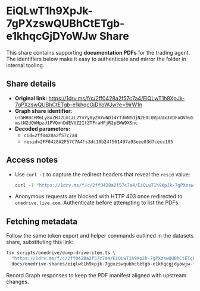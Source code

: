 # EiQLwT1h9XpJk-7gPXzswQUBhCtETgb-e1khqcGjDYoWJw Share

This share contains supporting **documentation PDFs** for the trading agent. The
identifiers below make it easy to authenticate and mirror the folder in internal
tooling.

## Share details

- **Original link:**
  https://1drv.ms/f/c/2ff0428a2f57c7a4/EiQLwT1h9XpJk-7gPXzswQUBhCtETgb-e1khqcGjDYoWJw?e=9irW1n
- **Graph share identifier:**
  `u!aHR0cHM6Ly8xZHJ2Lm1zL2YvYy8yZmYwNDI4YTJmNTdjN2E0L0VpUUx3VDFoOVhwSmstN2dQWHpzd1FVQmhDdEVUZ2ItZTFraHFjR2pEWW9XSnc`
- **Decoded parameters:**
  - `cid=2ff0428a2f57c7a4`
  - `resid=2FF0428A2F57C7A4!s3dc10b24f561497a93eee03d7cecc105`

## Access notes

- Use `curl -I` to capture the redirect headers that reveal the `resid` value:

  ```bash
  curl -I "https://1drv.ms/f/c/2ff0428a2f57c7a4/EiQLwT1h9XpJk-7gPXzswQUBhCtETgb-e1khqcGjDYoWJw"
  ```

- Anonymous requests are blocked with HTTP 403 once redirected to
  `onedrive.live.com`. Authenticate before attempting to list the PDFs.

## Fetching metadata

Follow the same token export and helper commands outlined in the datasets share,
substituting this link:

```bash
tsx scripts/onedrive/dump-drive-item.ts \
  "https://1drv.ms/f/c/2ff0428a2f57c7a4/EiQLwT1h9XpJk-7gPXzswQUBhCtETgb-e1khqcGjDYoWJw" \
  docs/onedrive-shares/eiqlwt1h9xpjk-7gpxzswqubhctetgb-e1khqcgjdyowjw-folder.metadata.json
```

Record Graph responses to keep the PDF manifest aligned with upstream changes.
